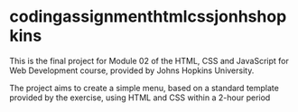 # codingassignmenthtmlcssjonhshopkins
This is the final project for Module 02 of the HTML, CSS and JavaScript for Web Development course, provided by Johns Hopkins University.

The project aims to create a simple menu, based on a standard template provided by the exercise, using HTML and CSS within a 2-hour period
